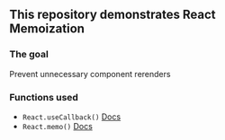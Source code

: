 ## This repository demonstrates React Memoization

### The goal

Prevent unnecessary component rerenders

### Functions used
  - ```React.useCallback()``` [Docs](https://reactjs.org/docs/hooks-reference.html#usecallback)
  - ```React.memo()``` [Docs](https://reactjs.org/docs/react-api.html#reactmemo)